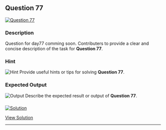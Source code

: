 


## Question 77
<a href="https://github.com/alishgosai/Javascript-Exercise-and-Solutions/blob/master/questions/Question77.md" target="_blank">
  <img src="https://img.shields.io/badge/Question-77-purple?style=for-the-badge&logoSize=60" alt="Question 77">
</a>

### **Description**
Question for day77 comming soon.
Contributers to provide a clear and concise description of the task for **Question 77**.

### **Hint**
![Hint](https://img.shields.io/badge/Hint:-blue)
Provide useful hints or tips for solving **Question 77**.

### **Expected Output**
![Output](https://img.shields.io/badge/Output:-blue)
Describe the expected result or output of **Question 77**.

### <a href="https://github.com/alishgosai/Javascript-Exercise-and-Solutions/blob/master/solutions/Solution77.js" target="_blank">
  <img src="https://img.shields.io/badge/Solution-1f8e00?style=for-the-badge&logo=solution&logoColor=white" alt="Solution">
</a>

<a href="https://github.com/alishgosai/Javascript-Exercise-and-Solutions/blob/master/solutions/Solution77.js" target="_blank">View Solution</a>

---

